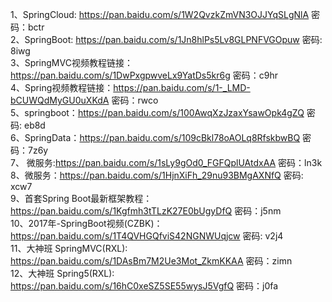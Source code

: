 1、SpringCloud: https://pan.baidu.com/s/1W2QvzkZmVN3OJJYqSLgNlA 密码：bctr  
2、SpringBoot: https://pan.baidu.com/s/1Jn8hlPs5Lv8GLPNFVGOpuw 密码: 8iwg  
3、SpringMVC视频教程链接：https://pan.baidu.com/s/1DwPxgpwveLx9YatDs5kr6g 密码：c9hr  
4、Spring视频教程链接：https://pan.baidu.com/s/1-_LMD-bCUWQdMyGU0uXKdA 密码：rwco  
5、springboot：https://pan.baidu.com/s/100AwqXzJzaxYsawOpk4gZQ 密码: eb8d  
6、SpringData：https://pan.baidu.com/s/109cBkl78oAOLq8RfskbwBQ 密码：7z6y  
7、 微服务:https://pan.baidu.com/s/1sLy9gOd0_FGFQplUAtdxAA 密码：ln3k  
8、微服务：https://pan.baidu.com/s/1HjnXiFh_29nu93BMgAXNfQ 密码: xcw7  
9、首套Spring Boot最新框架教程：https://pan.baidu.com/s/1Kgfmh3tTLzK27E0bUgyDfQ 密码：j5nm  
10、2017年-SpringBoot视频(CZBK)：https://pan.baidu.com/s/1T4QVHGQfviS42NGNWUqjcw 密码: v2j4  
11、大神班 SpringMVC(RXL): https://pan.baidu.com/s/1DAsBm7M2Ue3Mot_ZkmKKAA 密码：zimn  
12、大神班 Spring5(RXL): https://pan.baidu.com/s/16hC0xeSZ5SE55wysJ5VgfQ 密码：j0fa  
